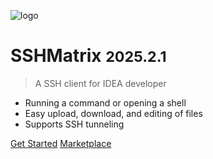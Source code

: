 <!-- markdownlint-disable first-line-h1 -->

![logo](_media/icon.svg)

# SSHMatrix <small>2025.2.1</small>

> A SSH client for IDEA developer

- Running a command or opening a shell
- Easy upload, download, and editing of files
- Supports SSH tunneling

[Get Started](quickstart.md)
[Marketplace](https://plugins.jetbrains.com/plugin/24625-sshmatrix)

<!-- ![color](#f0f0f0) -->
<!-- ![](/_media/icon.svg) -->
